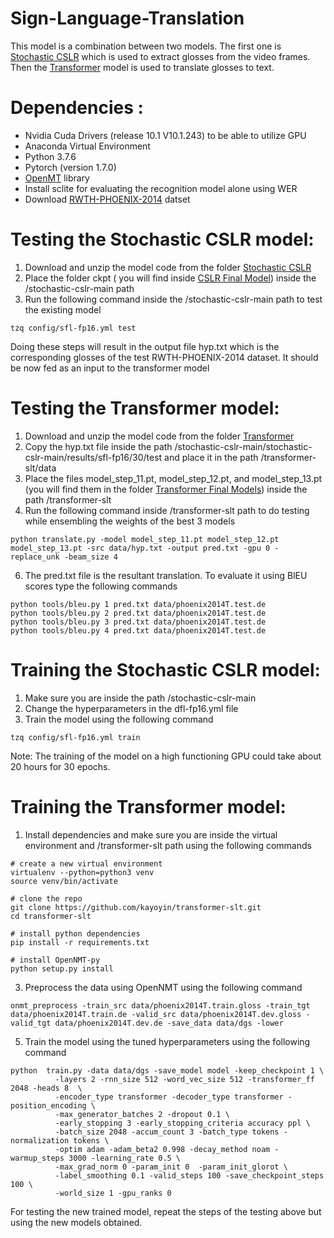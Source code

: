 # Sign-Language-Translation
This model is a combination between two models. The first one is [Stochastic CSLR](https://github.com/zheniu/stochastic-cslr) which is used to extract glosses from the video frames. Then the [Transformer](https://github.com/kayoyin/transformer-slt) model is used to translate glosses to text.
# Dependencies : 
* Nvidia Cuda Drivers (release 10.1 V10.1.243) to be able to utilize GPU
* Anaconda Virtual Environment
* Python 3.7.6
* Pytorch (version 1.7.0)
* [OpenMT](https://github.com/OpenNMT/OpenNMT-py) library
* Install sclite for evaluating the recognition model alone using WER
* Download [RWTH-PHOENIX-2014](https://www-i6.informatik.rwth-aachen.de/~koller/RWTH-PHOENIX/) datset
# Testing the Stochastic CSLR model:
1. Download and unzip the model code from the folder [Stochastic CSLR](https://github.com/NouranAbdelaziz/Sign-Language-Translation/tree/main/Stochastic%20CSLR)
2. Place the folder ckpt ( you will find inside [CSLR Final Model](https://github.com/NouranAbdelaziz/Sign-Language-Translation/tree/main/CSLR%20Final%20Model)) inside the /stochastic-cslr-main path
3. Run the following command inside the /stochastic-cslr-main path to test the existing model
```
tzq config/sfl-fp16.yml test
```
Doing these steps will result in the output file hyp.txt which is the corresponding glosses of the test RWTH-PHOENIX-2014 dataset. It should be now fed as an input to the transformer model 
# Testing the Transformer model:
1. Download and unzip the model code from the folder [Transformer](https://github.com/NouranAbdelaziz/Sign-Language-Translation/tree/main/Transformer)
2. Copy the hyp.txt file inside the path /stochastic-cslr-main/stochastic-cslr-main/results/sfl-fp16/30/test and place it in the path /transformer-slt/data
3. Place the files model_step_11.pt, model_step_12.pt, and model_step_13.pt (you will find them in the folder [Transformer Final Models](https://github.com/NouranAbdelaziz/Sign-Language-Translation/tree/main/Transformer%20Final%20Models)) inside the path /transformer-slt
4. Run the following command inside /transformer-slt path to do testing while ensembling the weights of the best 3 models
```
python translate.py -model model_step_11.pt model_step_12.pt model_step_13.pt -src data/hyp.txt -output pred.txt -gpu 0 -replace_unk -beam_size 4
```
6. The pred.txt file is the resultant translation. To evaluate it using BlEU scores type the following commands
```
python tools/bleu.py 1 pred.txt data/phoenix2014T.test.de
python tools/bleu.py 2 pred.txt data/phoenix2014T.test.de
python tools/bleu.py 3 pred.txt data/phoenix2014T.test.de
python tools/bleu.py 4 pred.txt data/phoenix2014T.test.de
```
# Training the Stochastic CSLR model:
1. Make sure you are inside the path /stochastic-cslr-main
2. Change the hyperparameters in the dfl-fp16.yml file
3. Train the model using the following command
```
tzq config/sfl-fp16.yml train
```
Note: The training of the model on a high functioning GPU could take about 20 hours for 30 epochs. 
# Training the Transformer model:
1. Install dependencies and make sure you are inside the virtual environment and /transformer-slt path using the following commands
```
# create a new virtual environment
virtualenv --python=python3 venv
source venv/bin/activate

# clone the repo
git clone https://github.com/kayoyin/transformer-slt.git
cd transformer-slt

# install python dependencies
pip install -r requirements.txt

# install OpenNMT-py
python setup.py install
```
3. Preprocess the data using OpenNMT using the following command
```
onmt_preprocess -train_src data/phoenix2014T.train.gloss -train_tgt data/phoenix2014T.train.de -valid_src data/phoenix2014T.dev.gloss -valid_tgt data/phoenix2014T.dev.de -save_data data/dgs -lower 
```
5. Train the model using the tuned hyperparameters using the following command
```
python  train.py -data data/dgs -save_model model -keep_checkpoint 1 \
          -layers 2 -rnn_size 512 -word_vec_size 512 -transformer_ff 2048 -heads 8  \
          -encoder_type transformer -decoder_type transformer -position_encoding \
          -max_generator_batches 2 -dropout 0.1 \
          -early_stopping 3 -early_stopping_criteria accuracy ppl \
          -batch_size 2048 -accum_count 3 -batch_type tokens -normalization tokens \
          -optim adam -adam_beta2 0.998 -decay_method noam -warmup_steps 3000 -learning_rate 0.5 \
          -max_grad_norm 0 -param_init 0  -param_init_glorot \
          -label_smoothing 0.1 -valid_steps 100 -save_checkpoint_steps 100 \
          -world_size 1 -gpu_ranks 0
```
For testing the new trained model, repeat the steps of the testing above but using the new models obtained. 
